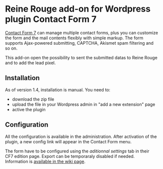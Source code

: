 # Reine Rouge add-on for Wordpress plugin Contact Form 7

[Contact Form 7](https://wordpress.org/plugins/contact-form-7/) can manage multiple contact forms, plus you can customize the form and the mail contents flexibly with simple markup. The form supports Ajax-powered submitting, CAPTCHA, Akismet spam filtering and so on.

This add-on open the possibility to sent the submitted datas to Reine Rouge and to add the lead pixel.

## Installation

As of version 1.4, installation is manual. You need to:

* download the zip file
* upload the file in your Wordpress admin in "add a new extension" page
* active the plugin

## Configuration

All the configuration is available in the administration. After activation of the plugin, a new config link will appear in the Contact Form menu.

The form have to be configured using the _aditionnal settings_ tab in their CF7 edition page. Export can be temporaraly disabled if needed. Information is [available in the wiki page](https://github.com/tousleshoraires/contact-form-reinerouge/wiki/Configure-a-form-locally).
